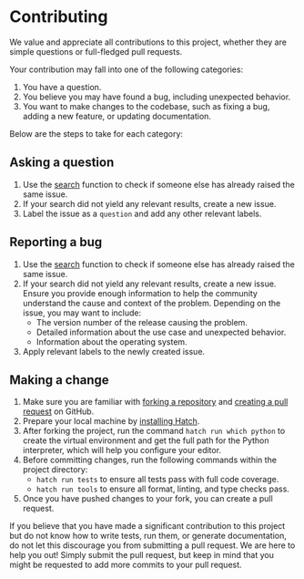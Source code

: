 # Contributing

We value and appreciate all contributions to this project, whether they are simple questions or full-fledged pull requests.

Your contribution may fall into one of the following categories:

1. You have a question.
2. You believe you may have found a bug, including unexpected behavior.
3. You want to make changes to the codebase, such as fixing a bug, adding a new feature, or updating documentation.

Below are the steps to take for each category:

## Asking a question

1. Use the [search](https://github.com/dralshehri/hijridate/issues) function to check if someone else has already raised the same issue.
2. If your search did not yield any relevant results, create a new issue.
3. Label the issue as a `question` and add any other relevant labels.

## Reporting a bug

1. Use the [search](https://github.com/dralshehri/hijridate/issues) function to check if someone else has already raised the same issue.
2. If your search did not yield any relevant results, create a new issue. Ensure you provide enough information to help the community understand the cause and context of the problem. Depending on the issue, you may want to include:
   - The version number of the release causing the problem.
   - Detailed information about the use case and unexpected behavior.
   - Information about the operating system.
3. Apply relevant labels to the newly created issue.

## Making a change

1. Make sure you are familiar with [forking a repository](https://docs.github.com/en/pull-requests/collaborating-with-pull-requests/working-with-forks/fork-a-repo) and [creating a pull request](https://docs.github.com/en/pull-requests/collaborating-with-pull-requests/proposing-changes-to-your-work-with-pull-requests/creating-a-pull-request) on GitHub.
2. Prepare your local machine by [installing Hatch](https://hatch.pypa.io/latest/install/).
3. After forking the project, run the command `hatch run which python` to create the virtual environment and get the full path for the Python interpreter, which will help you configure your editor.
4. Before committing changes, run the following commands within the project directory:
   - `hatch run tests` to ensure all tests pass with full code coverage.
   - `hatch run tools` to ensure all format, linting, and type checks pass.
5. Once you have pushed changes to your fork, you can create a pull request.

If you believe that you have made a significant contribution to this project but do not know how to write tests, run them, or generate documentation, do not let this discourage you from submitting a pull request. We are here to help you out! Simply submit the pull request, but keep in mind that you might be requested to add more commits to your pull request.
